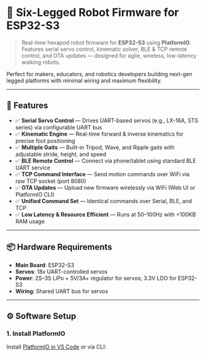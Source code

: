 # 🦖 Six-Legged Robot Firmware for ESP32-S3

> Real-time hexapod robot firmware for **ESP32-S3** using **PlatformIO**. Features serial servo control, kinematic solver, BLE & TCP remote control, and OTA updates — designed for agile, wireless, low-latency walking robots.

Perfect for makers, educators, and robotics developers building next-gen legged platforms with minimal wiring and maximum flexibility.

---

## 🧠 Features

- ✅ **Serial Servo Control** — Drives UART-based servos (e.g., LX-16A, STS series) via configurable UART bus
- ✅ **Kinematic Engine** — Real-time forward & inverse kinematics for precise foot positioning
- ✅ **Multiple Gaits** — Built-in Tripod, Wave, and Ripple gaits with adjustable stride, height, and speed
- ✅ **BLE Remote Control** — Connect via phone/tablet using standard BLE UART service
- ✅ **TCP Command Interface** — Send motion commands over WiFi via raw TCP socket (port 8080)
- ✅ **OTA Updates** — Upload new firmware wirelessly via WiFi (Web UI or PlatformIO CLI)
- ✅ **Unified Command Set** — Identical commands over Serial, BLE, and TCP
- ✅ **Low Latency & Resource Efficient** — Runs at 50–100Hz with <100KB RAM usage

---

## 📦 Hardware Requirements

- **Main Board**: ESP32-S3 
- **Servos**: 18x UART-controlled servos 
- **Power**: 2S–3S LiPo + 5V/3A+ regulator for servos; 3.3V LDO for ESP32-S3
- **Wiring**: Shared UART bus for servos 

---

## ⚙️ Software Setup

### 1. Install PlatformIO

Install [PlatformIO in VS Code](https://platformio.org/install/ide?install=vscode) or via CLI:
